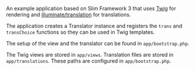 An example application based on Slim Framework 3 that uses [Twig](http://twig.sensiolabs.org/) for rendering and
[illuminate/translation](https://github.com/illuminate/translation) for translations.

The application creates a Translator instance and registers the `trans` and `transChoice` functions so they can
be used in Twig templates.

The setup of the view and the translator can be found in `app/bootstrap.php`.

The Twig views are stored in `app/views`. Translation files are stored in `app/translations`. These paths are configured in `app/bootstrap.php`.
